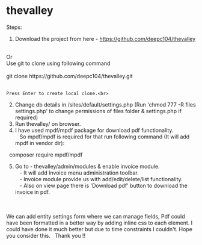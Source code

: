 # thevalley

Steps: 

1. Download the project from here - https://github.com/deepc104/thevalley
<br>
Or 
<br>
Use git to clone using following command<br><br> 
	git clone https://github.com/deepc104/thevalley.git<br><br>

    Press Enter to create local clone.<br>


2. Change db details in /sites/default/settings.php (Run 'chmod 777 -R files settings.php' to change permissions of files folder & settings.php if required)<br>
3. Run thevalley/ on browser.<br>
4. I have used mpdf/mpdf package for download pdf functionality. <br>
   So mpdf/mpdf is required for that run following command (It will add mpdf in vendor dir):<br>

  composer require mpdf/mpdf <br>

5. Go to - thevalley/admin/modules & enable invoice module. <br>
   - It will add Invoice menu administration toolbar. <br>
   - Invoice module provide us with add/edit/delete/list functionality. <br>
   - Also on view page there is 'Download pdf' button to download the invoice in pdf.<br>
<br>
<br>
We can add entity settings form where we can manage fields, Pdf could have been formatted in a better way by adding inline css to each element. 
I could have done it much better but due to time constraints I couldn't. 
Hope you consider this.  
Thank you !!

